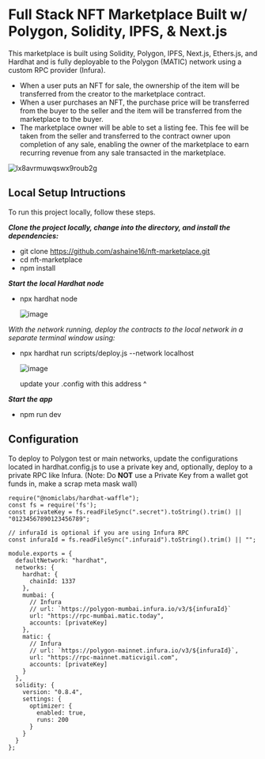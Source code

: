 # Full Stack NFT Marketplace Built w/ Polygon, Solidity, IPFS, & Next.js

This marketplace is built using Solidity, Polygon, IPFS, Next.js, Ethers.js, and Hardhat and is fully deployable to the Polygon (MATIC) network using a custom RPC provider (Infura).

- When a user puts an NFT for sale, the ownership of the item will be transferred from the creator to the marketplace contract.
- When a user purchases an NFT, the purchase price will be transferred from the buyer to the seller and the item will be transferred from 
  the marketplace to the buyer.
- The marketplace owner will be able to set a listing fee. This fee will be taken from the seller and transferred to the contract owner upon 
  completion of any sale, enabling the owner of the marketplace to earn recurring revenue from any sale transacted in the marketplace.

![lx8avrmuwqswx9roub2g](https://github.com/ashaine16/nft-marketplace/assets/122938754/df7d588c-d06b-48cf-a9f9-c30bbd736712)


## Local Setup Intructions

To run this project locally, follow these steps.

_**Clone the project locally, change into the directory, and install the dependencies:**_

- git clone https://github.com/ashaine16/nft-marketplace.git
- cd nft-marketplace
- npm install


_**Start the local Hardhat node**_

- npx hardhat node
  
  ![image](https://github.com/ashaine16/nft-marketplace/assets/122938754/1e639128-03f1-46b6-809a-9cc7ff8fd2c3)


_With the network running, deploy the contracts to the local network in a separate terminal window using:_
- npx hardhat run scripts/deploy.js --network localhost

  ![image](https://github.com/ashaine16/nft-marketplace/assets/122938754/b57da9c4-9a28-4ccf-9e0d-28c656e13764)

  update your .config with this address ^


**_Start the app_** 
- npm run dev

## Configuration
To deploy to Polygon test or main networks, update the configurations located in hardhat.config.js to use a private key and, optionally, deploy to a private RPC like Infura. (Note: Do **NOT** use a Private Key from a wallet got funds in, make a scrap meta mask wall)

```
require("@nomiclabs/hardhat-waffle");
const fs = require('fs');
const privateKey = fs.readFileSync(".secret").toString().trim() || "01234567890123456789";

// infuraId is optional if you are using Infura RPC
const infuraId = fs.readFileSync(".infuraid").toString().trim() || "";

module.exports = {
  defaultNetwork: "hardhat",
  networks: {
    hardhat: {
      chainId: 1337
    },
    mumbai: {
      // Infura
      // url: `https://polygon-mumbai.infura.io/v3/${infuraId}`
      url: "https://rpc-mumbai.matic.today",
      accounts: [privateKey]
    },
    matic: {
      // Infura
      // url: `https://polygon-mainnet.infura.io/v3/${infuraId}`,
      url: "https://rpc-mainnet.maticvigil.com",
      accounts: [privateKey]
    }
  },
  solidity: {
    version: "0.8.4",
    settings: {
      optimizer: {
        enabled: true,
        runs: 200
      }
    }
  }
};
```
